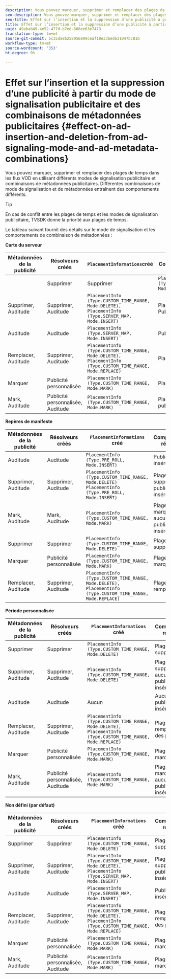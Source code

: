 ```yaml
---
description: Vous pouvez marquer, supprimer et remplacer des plages de temps dans les flux VOD en utilisant différents modes de signalisation publicitaire et combinaisons de métadonnées publicitaires. Différentes combinaisons de mode de signalisation et de métadonnées entraînent des comportements différents.
seo-description: Vous pouvez marquer, supprimer et remplacer des plages de temps dans les flux VOD en utilisant différents modes de signalisation publicitaire et combinaisons de métadonnées publicitaires. Différentes combinaisons de mode de signalisation et de métadonnées entraînent des comportements différents.
seo-title: Effet sur l’insertion et la suppression d’une publicité à partir du mode de signalisation publicitaire et des combinaisons de métadonnées publicitaires
title: Effet sur l’insertion et la suppression d’une publicité à partir du mode de signalisation publicitaire et des combinaisons de métadonnées publicitaires
uuid: 49abab49-4e52-477d-b7ed-688ee63e7473
translation-type: tm+mt
source-git-commit: bc35da8b258056809ceaf18e33bed631047bc81b
workflow-type: tm+mt
source-wordcount: '353'
ht-degree: 0%

---
```



# Effet sur l’insertion et la suppression d’une publicité à partir du mode de signalisation publicitaire et des combinaisons de métadonnées publicitaires {#effect-on-ad-insertion-and-deletion-from-ad-signaling-mode-and-ad-metadata-combinations}

Vous pouvez marquer, supprimer et remplacer des plages de temps dans les flux VOD en utilisant différents modes de signalisation publicitaire et combinaisons de métadonnées publicitaires. Différentes combinaisons de mode de signalisation et de métadonnées entraînent des comportements différents.

>[!TIP]
>
>En cas de conflit entre les plages de temps et les modes de signalisation publicitaire, TVSDK donne la priorité aux plages de temps.

Le tableau suivant fournit des détails sur le mode de signalisation et les comportements de combinaison de métadonnées :

**Carte du serveur**

| **Métadonnées de la publicité** | **Résolveurs créés** | **`PlacementInformations`créé** | **Comportement résultant** |
|--- |--- |--- |--- |
|  | Supprimer | Supprimer | `PlacementInfo (Type.CUSTOM_TIME_RANGE, Mode.DELETE)` | Plages supprimées |
| Supprimer, Auditude | Supprimer, Auditude | `PlacementInfo (Type.CUSTOM_TIME_RANGE, Mode.DELETE),` <br>`PlacementInfo (Type.SERVER_MAP, Mode.INSERT)` | Plages supprimées, Publicités insérées |
| Auditude | Auditude | `PlacementInfo (Type.SERVER_MAP, Mode.INSERT)` | Publicités insérées |
| Remplacer, Auditude | Supprimer, Auditude | `PlacementInfo (Type.CUSTOM_TIME_RANGE, Mode.DELETE), PlacementInfo (Type.CUSTOM_TIME_RANGE, Mode.REPLACE)` | Plages remplacées |
| Marquer | Publicité personnalisée | `PlacementInfo (Type.CUSTOM_TIME_RANGE, Mode.MARK)` | Plages marquées |
| Mark, Auditude | Publicité personnalisée, Auditude | `PlacementInfo (Type.CUSTOM_TIME_RANGE, Mode.MARK)` | Plages marquées, aucune publicité insérée |

**Repères de manifeste**

| Métadonnées de la publicité | Résolveurs créés | `PlacementInformations` créé | Comportement résultant |
|--- |--- |--- |--- |
| Auditude | Auditude | `PlacementInfo (Type.PRE_ROLL, Mode.INSERT)` | Publicités insérées |
| Supprimer, Auditude | Supprimer, Auditude | `PlacementInfo (Type.CUSTOM_TIME_RANGE, Mode.DELETE)`<br>`PlacementInfo (Type.PRE_ROLL, Mode.INSERT)` | Plages supprimées, publicités insérées |
| Mark, Auditude | Mark, Auditude | `PlacementInfo (Type.CUSTOM_TIME_RANGE, Mode.MARK)` | Plages marquées, aucune publicité insérée |
| Supprimer | Supprimer | `PlacementInfo (Type.CUSTOM_TIME_RANGE, Mode.DELETE)` | Plages supprimées |
| Marquer | Publicité personnalisée | `PlacementInfo (Type.CUSTOM_TIME_RANGE, Mode.MARK)` | Plages marquées |
| Remplacer, Auditude | Supprimer, Auditude | `PlacementInfo (Type.CUSTOM_TIME_RANGE, Mode.DELETE), PlacementInfo (Type.CUSTOM_TIME_RANGE, Mode.REPLACE)` | Plages remplacées |

**Période personnalisée**

| Métadonnées de la publicité | Résolveurs créés | `PlacementInformations` créé | Comportement résultant |
|--- |--- |--- |--- |
| Supprimer | Supprimer | `PlacementInfo (Type.CUSTOM_TIME_RANGE, Mode.DELETE)` | Plages supprimées |
| Supprimer, Auditude | Supprimer, Auditude | `PlacementInfo (Type.CUSTOM_TIME_RANGE, Mode.DELETE)` | Plages supprimées, aucune publicité insérée |
| Auditude | Auditude | Aucun | Aucune publicité insérée |
| Remplacer, Auditude | Supprimer, Auditude | `PlacementInfo (Type.CUSTOM_TIME_RANGE, Mode.DELETE), PlacementInfo (Type.CUSTOM_TIME_RANGE, Mode.REPLACE)` | Plages remplacées par des publicités |
| Marquer | Publicité personnalisée | `PlacementInfo (Type.CUSTOM_TIME_RANGE, Mode.MARK)` | Plages marquées |
| Mark, Auditude | Publicité personnalisée, Auditude | `PlacementInfo (Type.CUSTOM_TIME_RANGE, Mode.MARK)` | Plages marquées, aucune publicité insérée |

**Non défini (par défaut)**

| Métadonnées de la publicité | Résolveurs créés | `PlacementInformations` créé | Comportement résultant |
|--- |--- |--- |--- |
| Supprimer | Supprimer | `PlacementInfo (Type.CUSTOM_TIME_RANGE, Mode.DELETE)` | Plages supprimées |
| Supprimer, Auditude | Supprimer, Auditude | `PlacementInfo (Type.CUSTOM_TIME_RANGE, Mode.DELETE), PlacementInfo (Type.SERVER_MAP, Mode.INSERT)` | Plages supprimées, publicités insérées |
| Auditude | Auditude | `PlacementInfo (Type.SERVER_MAP, Mode.INSERT)` | Publicités insérées |
| Remplacer, Auditude | Supprimer, Auditude | `PlacementInfo (Type.CUSTOM_TIME_RANGE, Mode.DELETE), PlacementInfo (Type.CUSTOM_TIME_RANGE, Mode.REPLACE)` | Plages remplacées par des publicités |
| Marquer | Publicité personnalisée | `PlacementInfo (Type.CUSTOM_TIME_RANGE, Mode.MARK)` | Plages marquées |
| Mark, Auditude | Publicité personnalisée, Auditude | `PlacementInfo (Type.CUSTOM_TIME_RANGE, Mode.MARK)` | Plages marquées |